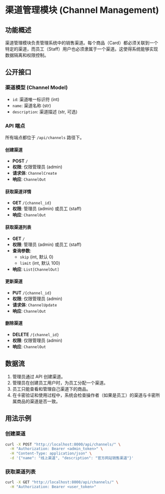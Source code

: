 # 渠道管理模块 (Channel Management)

## 功能概述

渠道管理模块负责管理系统中的销售渠道。每个商品（Card）都必须关联到一个特定的渠道，而员工（Staff）用户也必须隶属于一个渠道。这使得系统能够实现数据隔离和权限控制。

## 公开接口

### 渠道模型 (Channel Model)
- `id`: 渠道唯一标识符 (int)
- `name`: 渠道名称 (str)
- `description`: 渠道描述 (str, 可选)

### API 端点

所有端点都位于 `/api/channels` 路径下。

#### 创建渠道
- **POST** `/`
- **权限**: 仅限管理员 (admin)
- **请求体**: `ChannelCreate`
- **响应**: `ChannelOut`

#### 获取渠道详情
- **GET** `/{channel_id}`
- **权限**: 管理员 (admin) 或员工 (staff)
- **响应**: `ChannelOut`

#### 获取渠道列表
- **GET** `/`
- **权限**: 管理员 (admin) 或员工 (staff)
- **查询参数**: 
  - `skip` (int, 默认 0)
  - `limit` (int, 默认 100)
- **响应**: `List[ChannelOut]`

#### 更新渠道
- **PUT** `/{channel_id}`
- **权限**: 仅限管理员 (admin)
- **请求体**: `ChannelUpdate`
- **响应**: `ChannelOut`

#### 删除渠道
- **DELETE** `/{channel_id}`
- **权限**: 仅限管理员 (admin)
- **响应**: `ChannelOut`

## 数据流

1. 管理员通过 API 创建渠道。
2. 管理员在创建员工用户时，为员工分配一个渠道。
3. 员工只能查看和管理自己渠道下的商品。
4. 在卡密验证和使用过程中，系统会检查操作者（如果是员工）的渠道与卡密所属商品的渠道是否一致。

## 用法示例

### 创建渠道
```bash
curl -X POST "http://localhost:8000/api/channels/" \
  -H "Authorization: Bearer <admin_token>" \
  -H "Content-Type: application/json" \
  -d '{"name": "线上渠道", "description": "官方网站销售渠道"}'
```

### 获取渠道列表
```bash
curl -X GET "http://localhost:8000/api/channels/" \
  -H "Authorization: Bearer <user_token>"